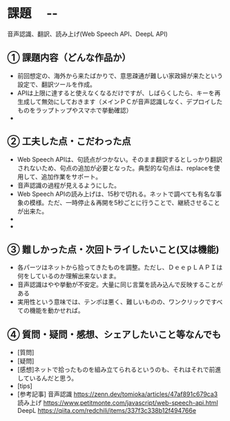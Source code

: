 # 課題　 --
音声認識、翻訳、読み上げ(Web Speech API、DeepL API)


## ① 課題内容（どんな作品か）

- 前回想定の、海外から来たばかりで、意思疎通が難しい家政婦が来たという設定で、翻訳ツールを作成。
- APIは上限に達すると使えなくなるだけですが、しばらくしたら、キーを再生成して無効にしておきます（メインＰＣが音声認識しなく、デプロイしたものをラップトップやスマホで挙動確認）
- 

## ② 工夫した点・こだわった点

- Web Speech APIは、句読点がつかない。そのまま翻訳するとしっかり翻訳されないため、句点の追加が必要となった。典型的な句点は、replaceを使用して、追加作業をサポート。
- 音声認識の過程が見えるようにした。
- Web Speech APIの読み上げは、15秒で切れる。ネットで調べても有名な事象の模様。ただ、一時停止＆再開を5秒ごとに行うことで、継続させることが出来た。
- 
- 

## ③ 難しかった点・次回トライしたいこと(又は機能)

- 各パーツはネットから拾ってきたものを調整。ただし、ＤｅｅｐＬＡＰＩは何をしているのか理解出来ないまま。
- 音声認識はやや挙動が不安定。大量に同じ言葉を読み込んで反映することがある
- 実用性という意味では、テンポは悪く、難しいものの、ワンクリックですべての機能を動かせれば。

## ④ 質問・疑問・感想、シェアしたいこと等なんでも

- [質問]
- [疑問]
- [感想]ネットで拾ったものを組み立てられるというのも、それはそれで前進しているんだと思う。
- [tips]
- [参考記事]
音声認識
https://zenn.dev/tomioka/articles/47af891c679ca3
読み上げ
https://www.petitmonte.com/javascript/web-speech-api.html
DeepL
https://qiita.com/redchili/items/337f3c338b12f494766e